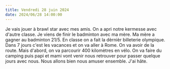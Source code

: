 ```yaml
---
title: Vendredi 28 juin 2024
date: 2024/06/28 14:00:00
---
```


Je vais jouer à brawl star avec mes amis.
On a apri notre kermesse avec d'autre classe.
Je viens de finir le badminton avec ma mère.
Ma mère a gagner au badminton 21/5.
En classe on a fait la dèrnièr billeterie olympique.
Dans 7 jours c'est les vacances et on va aller à Rome.
On va avoir de la route. Mais d'abord, on va parcourir 400 kilomètres en vélo.
On va faire du camping puis papi et mami vont venir nous retrouver pour passer quelque jours avec nous. Nous allons bien nous amuser ensemble. J'ai hâte.